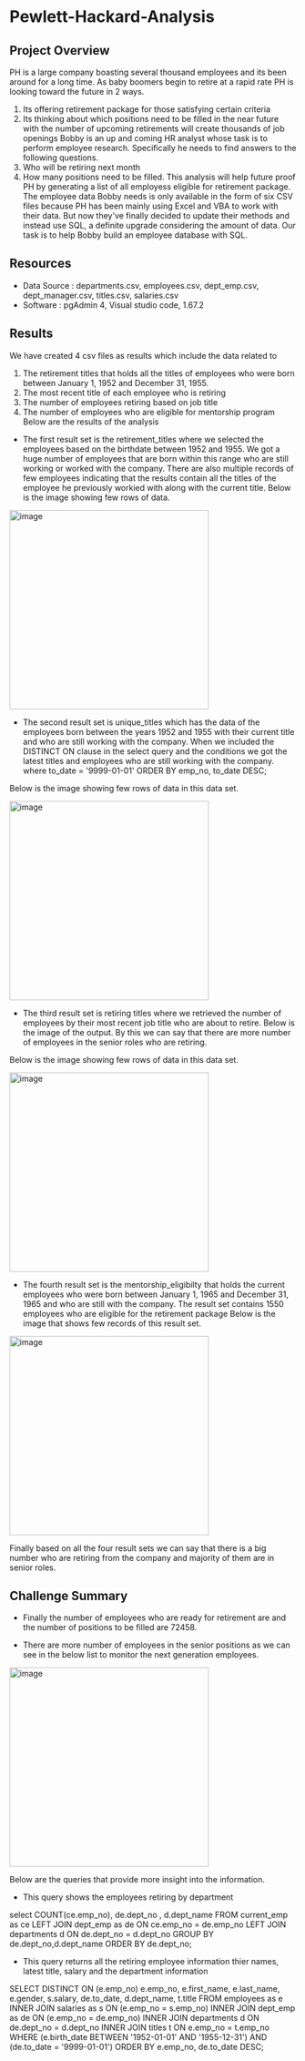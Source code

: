 # Pewlett-Hackard-Analysis

## Project Overview
PH is a large company boasting several thousand employees and its been around for a long time. As baby boomers begin to retire at a rapid rate PH is looking toward the future in 2 ways.
1) Its offering retirement package for those satisfying certain criteria
2) Its thinking about which positions need to be filled in the near future with the number of upcoming retirements will create thousands of job openings
Bobby is an up and coming HR analyst whose task is to perform employee research. Specifically he needs to find answers to the following questions. 
1) Who will be retiring next month 
2) How many positions need to be filled. 
This analysis will help future proof PH by generating a list of all employess eligible for retirement package. The employee data Bobby needs is only available in the form of six CSV files because PH has been mainly using Excel and VBA to work with their data. But now they've finally decided to update their methods and instead use SQL, a definite upgrade considering the amount of data. Our task is to help Bobby build an employee database with SQL.

## Resources
- Data Source : departments.csv, employees.csv, dept_emp.csv, dept_manager.csv, titles.csv, salaries.csv
- Software    : pgAdmin 4, Visual studio code, 1.67.2

## Results
We have created 4 csv files as results which include the data related to 
1) The retirement titles that holds all the titles of employees who were born between January 1, 1952 and December 31, 1955.
2) The most recent title of each employee who is retiring
3) The number of employees retiring based on job title
4) The number of employees who are eligible for mentorship program
Below are the results of the analysis 

- The first result set is the retirement_titles where we selected the employees based on the birthdate between 1952 and 1955. We got a huge number of employees that are born within this range who are still working or worked with the company.  There are also multiple records of few employees indicating that the results contain all the titles of the employee he previously workied with along with the current title. Below is the image showing few rows of data.

<img width="350" alt="image" src="https://user-images.githubusercontent.com/104597335/174444334-84ff7bf5-11a4-4412-957b-38d0fff60906.png">



- The second result set is unique_titles which has the data of the employees born between the years 1952 and 1955 with their current title and who are still working with the company. When we included the DISTINCT ON clause in the select query and the conditions we got the latest titles and employees who are still working with the company.
where to_date = '9999-01-01'
ORDER BY emp_no, to_date DESC;

Below is the image showing few rows of data in this data set.

<img width="350" alt="image" src="https://user-images.githubusercontent.com/104597335/174444394-09b85fa7-3adc-4b3a-ab99-5e2002240f7b.png">


- The third result set is retiring titles where we retrieved the number of employees by their most recent job title who are about to retire. Below is the image of the output. By this we can say that there are more number of employees in the senior roles who are retiring.

Below is the image showing few rows of data in this data set.

<img width="350" alt="image" src="https://user-images.githubusercontent.com/104597335/174444421-7d1a8215-d74e-48a8-8a61-916f6fec3cc2.png">



- The fourth result set is the mentorship_eligibilty that holds the current employees who were born between January 1, 1965 and December 31, 1965 and who are still with the company. The result set contains 1550 employees who are eligible for the retirement package
Below is the image that shows few records of this result set.

<img width="350" alt="image" src="https://user-images.githubusercontent.com/104597335/174444477-f28d743b-7510-4688-bdad-750d9d15bac7.png">


Finally based on all the four result sets we can say that there is a big number who are retiring from the company and majority of them are in senior roles.


## Challenge Summary
- Finally the number of employees who are ready for retirement are and the number of positions to be filled are 72458.

- There are more number of employees in the senior positions as we can see in the below list to monitor the next generation employees.

<img width="350" alt="image" src="https://user-images.githubusercontent.com/104597335/174444263-22ef0c01-5d55-4379-92e0-029191fd1f0a.png">



Below are the queries that provide more insight into the information.
- This query shows the employees retiring by department

select 
	COUNT(ce.emp_no), 
	de.dept_no ,
	d.dept_name
FROM current_emp as ce
LEFT JOIN dept_emp as de
ON ce.emp_no = de.emp_no
LEFT JOIN departments d
ON de.dept_no = d.dept_no
GROUP BY de.dept_no,d.dept_name
ORDER BY de.dept_no;

- This query returns all the retiring employee information thier names, latest title, salary and the department information

SELECT 
    DISTINCT ON (e.emp_no) e.emp_no,
    e.first_name,
    e.last_name,
    e.gender,
    s.salary,
    de.to_date,
    d.dept_name,
    t.title
FROM employees as e
INNER JOIN salaries as s
ON (e.emp_no = s.emp_no)
INNER JOIN dept_emp as de
ON (e.emp_no = de.emp_no)
INNER JOIN departments d
ON de.dept_no = d.dept_no
INNER JOIN titles t
ON e.emp_no = t.emp_no
WHERE (e.birth_date BETWEEN '1952-01-01' AND '1955-12-31')
     AND (de.to_date = '9999-01-01')
ORDER BY e.emp_no, de.to_date DESC;


